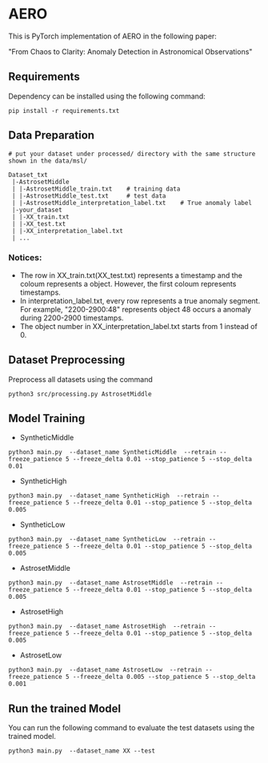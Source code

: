 # AERO

This is PyTorch implementation of AERO in the following paper: 

"From Chaos to Clarity: Anomaly Detection in Astronomical Observations"

## Requirements

Dependency can be installed using the following command:

```
pip install -r requirements.txt
```
## Data Preparation
```
# put your dataset under processed/ directory with the same structure shown in the data/msl/

Dataset_txt
 |-AstrosetMiddle
 | |-AstrosetMiddle_train.txt    # training data
 | |-AstrosetMiddle_test.txt     # test data
 | |-AstrosetMiddle_interpretation_label.txt    # True anomaly label
 |-your_dataset
 | |-XX_train.txt
 | |-XX_test.txt
 | |-XX_interpretation_label.txt
 | ...

```
### Notices:
* The row in XX_train.txt(XX_test.txt) represents a timestamp and the coloum represents a object. However, the first coloum represents timestamps.
* In interpretation_label.txt, every row represents a true anomaly segment. For example, "2200-2900:48" represents object 48 occurs a anomaly during 2200-2900 timestamps.
* The object number in XX_interpretation_label.txt starts from 1 instead of 0. 

## Dataset Preprocessing
Preprocess all datasets using the command
```
python3 src/processing.py AstrosetMiddle
```

## Model Training
- SyntheticMiddle
```
python3 main.py  --dataset_name SyntheticMiddle  --retrain --freeze_patience 5 --freeze_delta 0.01 --stop_patience 5 --stop_delta 0.01
```

- SyntheticHigh
```
python3 main.py  --dataset_name SyntheticHigh  --retrain --freeze_patience 5 --freeze_delta 0.01 --stop_patience 5 --stop_delta 0.005
```

- SyntheticLow
```
python3 main.py  --dataset_name SyntheticLow  --retrain --freeze_patience 5 --freeze_delta 0.01 --stop_patience 5 --stop_delta 0.005
```

- AstrosetMiddle
```
python3 main.py  --dataset_name AstrosetMiddle  --retrain --freeze_patience 5 --freeze_delta 0.01 --stop_patience 5 --stop_delta 0.005
```

- AstrosetHigh
```
python3 main.py  --dataset_name AstrosetHigh  --retrain --freeze_patience 5 --freeze_delta 0.01 --stop_patience 5 --stop_delta 0.005
```

- AstrosetLow
```
python3 main.py  --dataset_name AstrosetLow  --retrain --freeze_patience 5 --freeze_delta 0.005 --stop_patience 5 --stop_delta 0.001
```


## Run the trained Model

You can run the following command to evaluate the test datasets using the trained model.

```
python3 main.py  --dataset_name XX --test
```








